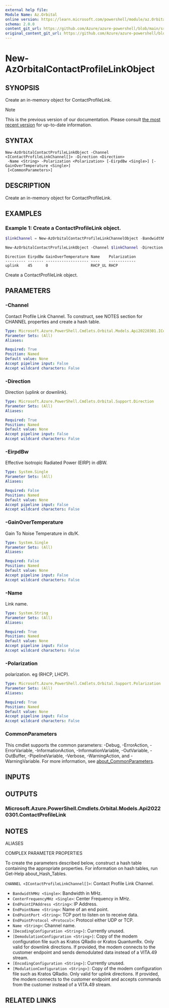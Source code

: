 ```yaml
---
external help file: 
Module Name: Az.Orbital
online version: https://learn.microsoft.com/powershell/module/az.Orbital/new-AzOrbitalContactProfileLinkObject
schema: 2.0.0
content_git_url: https://github.com/Azure/azure-powershell/blob/main/src/Orbital/help/New-AzOrbitalContactProfileLinkObject.md
original_content_git_url: https://github.com/Azure/azure-powershell/blob/main/src/Orbital/help/New-AzOrbitalContactProfileLinkObject.md
---
```


# New-AzOrbitalContactProfileLinkObject

## SYNOPSIS
Create an in-memory object for ContactProfileLink.

> [!NOTE]
>This is the previous version of our documentation. Please consult [the most recent version](/powershell/module/az.orbital/new-azorbitalcontactprofilelinkobject) for up-to-date information.

## SYNTAX

```
New-AzOrbitalContactProfileLinkObject -Channel <IContactProfileLinkChannel[]> -Direction <Direction>
 -Name <String> -Polarization <Polarization> [-EirpdBw <Single>] [-GainOverTemperature <Single>]
 [<CommonParameters>]
```

## DESCRIPTION
Create an in-memory object for ContactProfileLink.

## EXAMPLES

### Example 1: Create a ContactProfileLink object.
```powershell
$linkChannel = New-AzOrbitalContactProfileLinkChannelObject -BandwidthMHz 0.036 -CenterFrequencyMHz 2106.4063 -EndPointIPAddress 10.0.1.0 -EndPointName AQUA_command -EndPointPort 4000 -EndPointProtocol TCP -Name channel1 -DecodingConfiguration na -DemodulationConfiguration na -EncodingConfiguration AQUA_CMD_CCSDS -ModulationConfiguration AQUA_UPLINK_BPSK

New-AzOrbitalContactProfileLinkObject -Channel $linkChannel -Direction uplink -Name RHCP_UL -Polarization RHCP -EirpdBw 45 -GainOverTemperature 0
```

```output
Direction EirpdBw GainOverTemperature Name    Polarization
--------- ------- ------------------- ----    ------------
uplink    45      0                   RHCP_UL RHCP
```

Create a ContactProfileLink object.

## PARAMETERS

### -Channel
Contact Profile Link Channel.
To construct, see NOTES section for CHANNEL properties and create a hash table.

```yaml
Type: Microsoft.Azure.PowerShell.Cmdlets.Orbital.Models.Api20220301.IContactProfileLinkChannel[]
Parameter Sets: (All)
Aliases:

Required: True
Position: Named
Default value: None
Accept pipeline input: False
Accept wildcard characters: False
```

### -Direction
Direction (uplink or downlink).

```yaml
Type: Microsoft.Azure.PowerShell.Cmdlets.Orbital.Support.Direction
Parameter Sets: (All)
Aliases:

Required: True
Position: Named
Default value: None
Accept pipeline input: False
Accept wildcard characters: False
```

### -EirpdBw
Effective Isotropic Radiated Power (EIRP) in dBW.

```yaml
Type: System.Single
Parameter Sets: (All)
Aliases:

Required: False
Position: Named
Default value: None
Accept pipeline input: False
Accept wildcard characters: False
```

### -GainOverTemperature
Gain To Noise Temperature in db/K.

```yaml
Type: System.Single
Parameter Sets: (All)
Aliases:

Required: False
Position: Named
Default value: None
Accept pipeline input: False
Accept wildcard characters: False
```

### -Name
Link name.

```yaml
Type: System.String
Parameter Sets: (All)
Aliases:

Required: True
Position: Named
Default value: None
Accept pipeline input: False
Accept wildcard characters: False
```

### -Polarization
polarization.
eg (RHCP, LHCP).

```yaml
Type: Microsoft.Azure.PowerShell.Cmdlets.Orbital.Support.Polarization
Parameter Sets: (All)
Aliases:

Required: True
Position: Named
Default value: None
Accept pipeline input: False
Accept wildcard characters: False
```

### CommonParameters
This cmdlet supports the common parameters: -Debug, -ErrorAction, -ErrorVariable, -InformationAction, -InformationVariable, -OutVariable, -OutBuffer, -PipelineVariable, -Verbose, -WarningAction, and -WarningVariable. For more information, see [about_CommonParameters](http://go.microsoft.com/fwlink/?LinkID=113216).

## INPUTS

## OUTPUTS

### Microsoft.Azure.PowerShell.Cmdlets.Orbital.Models.Api20220301.ContactProfileLink

## NOTES

ALIASES

COMPLEX PARAMETER PROPERTIES

To create the parameters described below, construct a hash table containing the appropriate properties. For information on hash tables, run Get-Help about_Hash_Tables.


`CHANNEL <IContactProfileLinkChannel[]>`: Contact Profile Link Channel.
  - `BandwidthMHz <Single>`: Bandwidth in MHz.
  - `CenterFrequencyMHz <Single>`: Center Frequency in MHz.
  - `EndPointIPAddress <String>`: IP Address.
  - `EndPointName <String>`: Name of an end point.
  - `EndPointPort <String>`: TCP port to listen on to receive data.
  - `EndPointProtocol <Protocol>`: Protocol either UDP or TCP.
  - `Name <String>`: Channel name.
  - `[DecodingConfiguration <String>]`: Currently unused.
  - `[DemodulationConfiguration <String>]`: Copy of the modem configuration file such as Kratos QRadio or Kratos QuantumRx. Only valid for downlink directions. If provided, the modem connects to the customer endpoint and sends demodulated data instead of a VITA.49 stream.
  - `[EncodingConfiguration <String>]`: Currently unused.
  - `[ModulationConfiguration <String>]`: Copy of the modem configuration file such as Kratos QRadio. Only valid for uplink directions. If provided, the modem connects to the customer endpoint and accepts commands from the customer instead of a VITA.49 stream.

## RELATED LINKS

